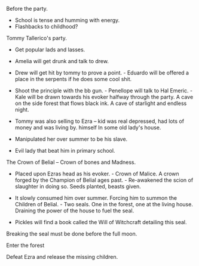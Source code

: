 Before the party.
 
- School is tense and humming with energy.
- Flashbacks to childhood?
    
Tommy Tallerico's party.
 
- Get popular lads and lasses.
 
- Amelia will get drunk and talk to drew.
- Drew will get hit by tommy to prove a point. - Eduardo will be offered a place in the serpents if he does some cool shit.
- Shoot the principle with the bb gun. - Penellope will talk to Hal Emeric. - Kale will be drawn towards his evoker halfway through the party. A cave on the side forest that flows black ink. A cave of starlight and endless night.
      

- Tommy was also selling to Ezra – kid was real depressed, had lots of money and was living by. himself In some old lady's house.
- Manipulated her over summer to be his slave.
- Evil lady that beat him in primary school.
 
The Crown of Belial – Crown of bones and Madness.
 
- Placed upon Ezras head as his evoker. - Crown of Malice. A crown forged by the Champion of Belial ages past. - Re-awakened the scion of slaughter in doing so. Seeds planted, beasts given.
- It slowly consumed him over summer. Forcing him to summon the Children of Belial. - Two seals. One in the forest, one at the living house. Draining the power of the house to fuel the seal.
    
- Pickles will find a book called the Will of Witchcraft detailing this seal.
    
Breaking the seal must be done before the full moon.
 
Enter the forest
 
Defeat Ezra and release the missing children.